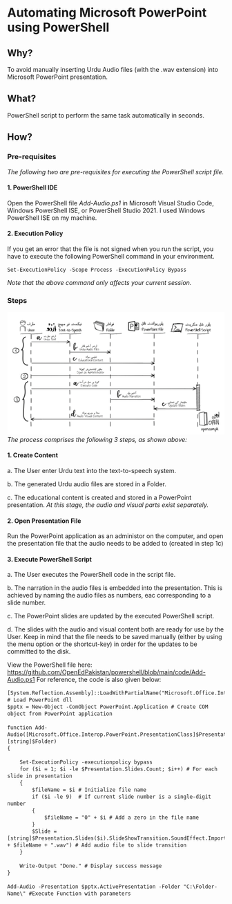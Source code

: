 # Automating Microsoft PowerPoint using PowerShell
## Why?
To avoid manually inserting Urdu Audio files (with the .wav extension) into Microsoft PowerPoint presentation.
## What?
PowerShell script to perform the same task automatically in seconds.
## How?
### Pre-requisites
*The following two are pre-requisites for executing the PowerShell script file.*
#### 1. PowerShell IDE
Open the PowerShell file _Add-Audio.ps1_ in Microsoft Visual Studio Code, Windows PowerShell ISE, or PowerShell Studio 2021. I used Windows PowerShell ISE on my machine.
#### 2. Execution Policy
If you get an error that the file is not signed when you run the script, you have to execute the following PowerShell command in your environment.
```
Set-ExecutionPolicy -Scope Process -ExecutionPolicy Bypass
```
*Note that the above command only affects your current session.*
### Steps
![PowerPoiny Automation](../files/PowerShell-PowerPoint-STD.png)
*The process comprises the following 3 steps, as shown above:*
#### 1. Create Content
a. The User enter Urdu text into the text-to-speech system.

b. The generated Urdu audio files are stored in a Folder.

c. The educational content is created and stored in a PowerPoint presentation.
*At this stage, the audio and visual parts exist separately.*
#### 2. Open Presentation File
Run the PowerPoint application as an administor on the computer, and open the presentation file that the audio needs to be added to (created in step 1c)
#### 3. Execute PowerShell Script
a. The User executes the PowerShell code in the script file.

b. The narration in the audio files is embedded into the presentation. This is achieved by naming the audio files as numbers, eac corresponding to a slide number.

c. The PowerPoint slides are updated by the executed PowerShell script.

d. The slides with the audio and visual content both are ready for use by the User. Keep in mind that the file needs to be saved manually (either by using the menu option or the shortcut-key) in order for the updates to be committed to the disk.

View the PowerShell file here: https://github.com/OpenEdPakistan/powershell/blob/main/code/Add-Audio.ps1
For reference, the code is also given below:
```
[System.Reflection.Assembly]::LoadWithPartialName("Microsoft.Office.Interop.PowerPoint") # Load PowerPoint dll
$pptx = New-Object -ComObject PowerPoint.Application # Create COM object from PowerPoint application

function Add-Audio([Microsoft.Office.Interop.PowerPoint.PresentationClass]$Presentation, [string]$Folder)
{

	Set-ExecutionPolicy -executionpolicy bypass
	for ($i = 1; $i -le $Presentation.Slides.Count; $i++) # For each slide in presentation
	{
        $fileName = $i # Initialize file name
        if ($i -le 9)  # If current slide number is a single-digit number
        {
            $fileName = "0" + $i # Add a zero in the file name
        }
        $Slide = [string]$Presentation.Slides($i).SlideShowTransition.SoundEffect.ImportFromFile($Folder + $fileName + ".wav") # Add audio file to slide transition
	}

    Write-Output "Done." # Display success message
}

Add-Audio -Presentation $pptx.ActivePresentation -Folder "C:\Folder-Name\" #Execute Function with parameters
```
